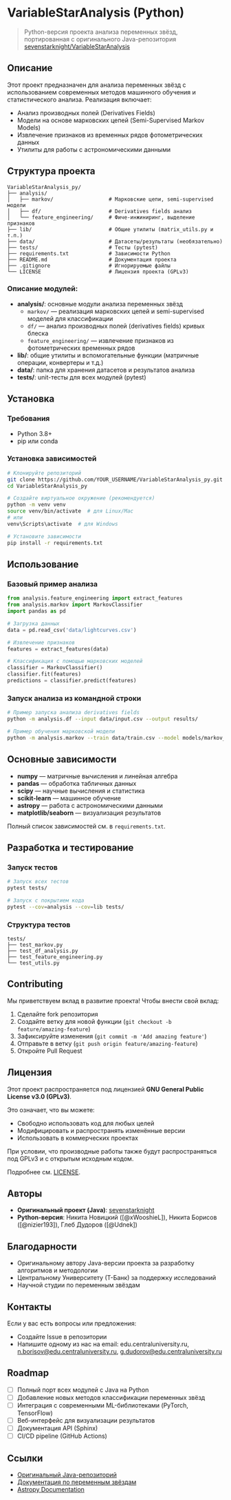 # VariableStarAnalysis (Python)

> Python-версия проекта анализа переменных звёзд, портированная с оригинального Java-репозитория [sevenstarknight/VariableStarAnalysis](https://github.com/sevenstarknight/VariableStarAnalysis)

## Описание

Этот проект предназначен для анализа переменных звёзд с использованием современных методов машинного обучения и статистического анализа. Реализация включает:
- Анализ производных полей (Derivatives Fields)
- Модели на основе марковских цепей (Semi-Supervised Markov Models)
- Извлечение признаков из временных рядов фотометрических данных
- Утилиты для работы с астрономическими данными

## Структура проекта

```
VariableStarAnalysis_py/
├── analysis/
│   ├── markov/                  # Марковские цепи, semi-supervised модели
│   ├── df/                      # Derivatives fields анализ
│   └── feature_engineering/     # Фиче-инжиниринг, выделение признаков
├── lib/                         # Общие утилиты (matrix_utils.py и т.п.)
├── data/                        # Датасеты/результаты (необязательно)
├── tests/                       # Тесты (pytest)
├── requirements.txt             # Зависимости Python
├── README.md                    # Документация проекта
├── .gitignore                   # Игнорируемые файлы
└── LICENSE                      # Лицензия проекта (GPLv3)
```

### Описание модулей:
- **analysis/**: основные модули анализа переменных звёзд
  - `markov/` — реализация марковских цепей и semi-supervised моделей для классификации
  - `df/` — анализ производных полей (derivatives fields) кривых блеска
  - `feature_engineering/` — извлечение признаков из фотометрических временных рядов
- **lib/**: общие утилиты и вспомогательные функции (матричные операции, конвертеры и т.д.)
- **data/**: папка для хранения датасетов и результатов анализа
- **tests/**: unit-тесты для всех модулей (pytest)

## Установка

### Требования
- Python 3.8+
- pip или conda

### Установка зависимостей

```bash
# Клонируйте репозиторий
git clone https://github.com/YOUR_USERNAME/VariableStarAnalysis_py.git
cd VariableStarAnalysis_py

# Создайте виртуальное окружение (рекомендуется)
python -m venv venv
source venv/bin/activate  # для Linux/Mac
# или
venv\Scripts\activate  # для Windows

# Установите зависимости
pip install -r requirements.txt
```

## Использование

### Базовый пример анализа

```python
from analysis.feature_engineering import extract_features
from analysis.markov import MarkovClassifier
import pandas as pd

# Загрузка данных
data = pd.read_csv('data/lightcurves.csv')

# Извлечение признаков
features = extract_features(data)

# Классификация с помощью марковских моделей
classifier = MarkovClassifier()
classifier.fit(features)
predictions = classifier.predict(features)
```

### Запуск анализа из командной строки

```bash
# Пример запуска анализа derivatives fields
python -m analysis.df --input data/input.csv --output results/

# Пример обучения марковской модели
python -m analysis.markov --train data/train.csv --model models/markov_model.pkl
```

## Основные зависимости

- **numpy** — матричные вычисления и линейная алгебра
- **pandas** — обработка табличных данных
- **scipy** — научные вычисления и статистика
- **scikit-learn** — машинное обучение
- **astropy** — работа с астрономическими данными
- **matplotlib/seaborn** — визуализация результатов

Полный список зависимостей см. в `requirements.txt`.

## Разработка и тестирование

### Запуск тестов

```bash
# Запуск всех тестов
pytest tests/

# Запуск с покрытием кода
pytest --cov=analysis --cov=lib tests/
```

### Структура тестов

```
tests/
├── test_markov.py
├── test_df_analysis.py
├── test_feature_engineering.py
└── test_utils.py
```

## Contributing

Мы приветствуем вклад в развитие проекта! Чтобы внести свой вклад:

1. Сделайте fork репозитория
2. Создайте ветку для новой функции (`git checkout -b feature/amazing-feature`)
3. Зафиксируйте изменения (`git commit -m 'Add amazing feature'`)
4. Отправьте в ветку (`git push origin feature/amazing-feature`)
5. Откройте Pull Request

## Лицензия

Этот проект распространяется под лицензией **GNU General Public License v3.0 (GPLv3)**.

Это означает, что вы можете:
- Свободно использовать код для любых целей
- Модифицировать и распространять изменённые версии
- Использовать в коммерческих проектах

При условии, что производные работы также будут распространяться под GPLv3 и с открытым исходным кодом.

Подробнее см. [LICENSE](LICENSE).

## Авторы

- **Оригинальный проект (Java)**: [sevenstarknight](https://github.com/sevenstarknight/VariableStarAnalysis)
- **Python-версия**: Никита Новицкий ([@xWooshieL]), Никита Борисов ([@nizier193]), Глеб Дудоров ([@Udnek])

## Благодарности

- Оригинальному автору Java-версии проекта за разработку алгоритмов и методологии
- Центральному Университету (Т-Банк) за поддержку исследований
- Научной студии по переменным звёздам

## Контакты

Если у вас есть вопросы или предложения:
- Создайте Issue в репозитории
- Напишите одному из нас на email: edu.centraluniversity.ru, n.borisov@edu.centraluniversity.ru, g.dudorov@edu.centraluniversity.ru

## Roadmap

- [ ] Полный порт всех модулей с Java на Python
- [ ] Добавление новых методов классификации переменных звёзд
- [ ] Интеграция с современными ML-библиотеками (PyTorch, TensorFlow)
- [ ] Веб-интерфейс для визуализации результатов
- [ ] Документация API (Sphinx)
- [ ] CI/CD pipeline (GitHub Actions)

## Ссылки

- [Оригинальный Java-репозиторий](https://github.com/sevenstarknight/VariableStarAnalysis)
- [Документация по переменным звёздам](https://www.aavso.org/vstar-overview)
- [Astropy Documentation](https://docs.astropy.org/)
